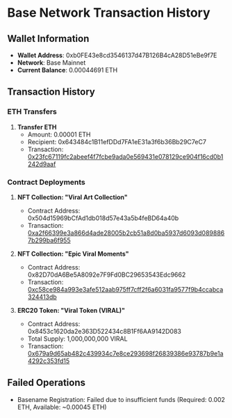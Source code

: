 # Base Network Transaction History

## Wallet Information
- **Wallet Address**: 0xb0FE43e8cd3546137d47B126B4cA28D51eBe9f7E
- **Network**: Base Mainnet
- **Current Balance**: 0.00044691 ETH

## Transaction History

### ETH Transfers
1. **Transfer ETH**
   - Amount: 0.00001 ETH
   - Recipient: 0x643484c1B11efDDd7FA1eE31a3f6b36Bb29C7eC7
   - Transaction: [0x23fc67119fc2abeef4f7fcbe9ada0e569431e078129ce904f16cd0b1242d9aaf](https://basescan.org/tx/0x23fc67119fc2abeef4f7fcbe9ada0e569431e078129ce904f16cd0b1242d9aaf)

### Contract Deployments

1. **NFT Collection: "Viral Art Collection"**
   - Contract Address: 0x504d15969bCfAd1db018d57e43a5b4feBD64a40b
   - Transaction: [0xa2f66399e3a866d4ade28005b2cb51a8d0ba5937d6093d0898867b299ba6f955](https://basescan.org/tx/0xa2f66399e3a866d4ade28005b2cb51a8d0ba5937d6093d0898867b299ba6f955)

2. **NFT Collection: "Epic Viral Moments"**
   - Contract Address: 0x82D70dA6Be5A8092e7F9Fd0BC29653543Edc9662
   - Transaction: [0xc58ce984a993e3afe512aab975ff7cff2f6a6031fa9577f9b4ccabca324413db](https://basescan.org/tx/0xc58ce984a993e3afe512aab975ff7cff2f6a6031fa9577f9b4ccabca324413db)

3. **ERC20 Token: "Viral Token (VIRAL)"**
   - Contract Address: 0x8453c1620da2e363D522434c8B1Ff6AA9142D083
   - Total Supply: 1,000,000,000 VIRAL
   - Transaction: [0x679a9d65ab482c439934c7e8ce293698f26839386e93787b9e1a4292c353fd15](https://basescan.org/tx/0x679a9d65ab482c439934c7e8ce293698f26839386e93787b9e1a4292c353fd15)

## Failed Operations
- Basename Registration: Failed due to insufficient funds (Required: 0.002 ETH, Available: ~0.00045 ETH)
